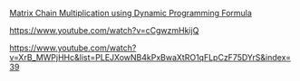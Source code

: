 [Matrix Chain Multiplication using Dynamic Programming Formula
](https://www.youtube.com/watch?v=_WncuhSJZyA)

https://www.youtube.com/watch?v=cCgwzmHkijQ

https://www.youtube.com/watch?v=XrB_MWPjHHc&list=PLEJXowNB4kPxBwaXtRO1qFLpCzF75DYrS&index=39